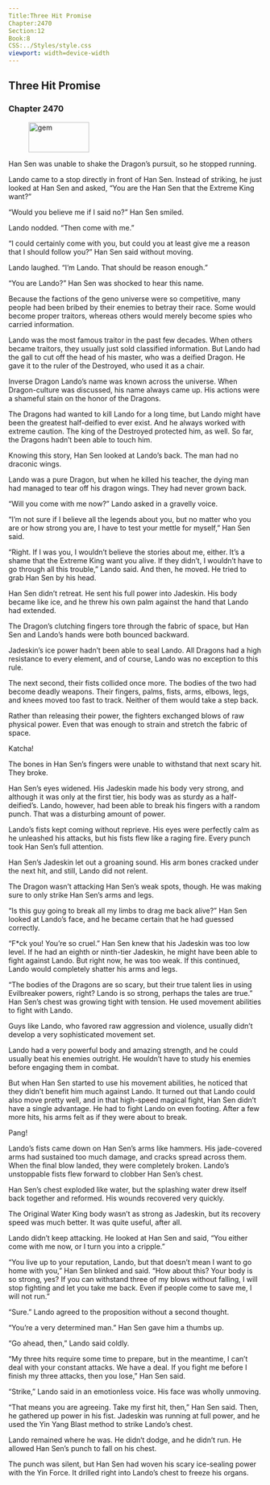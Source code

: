 ```yaml
---
Title:Three Hit Promise 
Chapter:2470 
Section:12 
Book:8 
CSS:../Styles/style.css 
viewport: width=device-width
---
```

  
## Three Hit Promise
### Chapter 2470
  
<figure>
	<img src="../Images/gem.gif" alt="gem" id="gem" width="120" height="60" />
</figure>
  

  
Han Sen was unable to shake the Dragon’s pursuit, so he stopped running.

Lando came to a stop directly in front of Han Sen. Instead of striking, he just looked at Han Sen and asked, “You are the Han Sen that the Extreme King want?”

“Would you believe me if I said no?” Han Sen smiled.

Lando nodded. “Then come with me.”

“I could certainly come with you, but could you at least give me a reason that I should follow you?” Han Sen said without moving.

Lando laughed. “I’m Lando. That should be reason enough.”

“You are Lando?” Han Sen was shocked to hear this name.

Because the factions of the geno universe were so competitive, many people had been bribed by their enemies to betray their race. Some would become proper traitors, whereas others would merely become spies who carried information.

Lando was the most famous traitor in the past few decades. When others became traitors, they usually just sold classified information. But Lando had the gall to cut off the head of his master, who was a deified Dragon. He gave it to the ruler of the Destroyed, who used it as a chair.

Inverse Dragon Lando’s name was known across the universe. When Dragon-culture was discussed, his name always came up. His actions were a shameful stain on the honor of the Dragons.

The Dragons had wanted to kill Lando for a long time, but Lando might have been the greatest half-deified to ever exist. And he always worked with extreme caution. The king of the Destroyed protected him, as well. So far, the Dragons hadn’t been able to touch him.

Knowing this story, Han Sen looked at Lando’s back. The man had no draconic wings.

Lando was a pure Dragon, but when he killed his teacher, the dying man had managed to tear off his dragon wings. They had never grown back.

“Will you come with me now?” Lando asked in a gravelly voice.

“I’m not sure if I believe all the legends about you, but no matter who you are or how strong you are, I have to test your mettle for myself,” Han Sen said.

“Right. If I was you, I wouldn’t believe the stories about me, either. It’s a shame that the Extreme King want you alive. If they didn’t, I wouldn’t have to go through all this trouble,” Lando said. And then, he moved. He tried to grab Han Sen by his head.

Han Sen didn’t retreat. He sent his full power into Jadeskin. His body became like ice, and he threw his own palm against the hand that Lando had extended.

The Dragon’s clutching fingers tore through the fabric of space, but Han Sen and Lando’s hands were both bounced backward.

Jadeskin’s ice power hadn’t been able to seal Lando. All Dragons had a high resistance to every element, and of course, Lando was no exception to this rule.

The next second, their fists collided once more. The bodies of the two had become deadly weapons. Their fingers, palms, fists, arms, elbows, legs, and knees moved too fast to track. Neither of them would take a step back.

Rather than releasing their power, the fighters exchanged blows of raw physical power. Even that was enough to strain and stretch the fabric of space.

Katcha!

The bones in Han Sen’s fingers were unable to withstand that next scary hit. They broke.

Han Sen’s eyes widened. His Jadeskin made his body very strong, and although it was only at the first tier, his body was as sturdy as a half-deified’s. Lando, however, had been able to break his fingers with a random punch. That was a disturbing amount of power.

Lando’s fists kept coming without reprieve. His eyes were perfectly calm as he unleashed his attacks, but his fists flew like a raging fire. Every punch took Han Sen’s full attention.

Han Sen’s Jadeskin let out a groaning sound. His arm bones cracked under the next hit, and still, Lando did not relent.

The Dragon wasn’t attacking Han Sen’s weak spots, though. He was making sure to only strike Han Sen’s arms and legs.

“Is this guy going to break all my limbs to drag me back alive?” Han Sen looked at Lando’s face, and he became certain that he had guessed correctly.

“F*ck you! You’re so cruel.” Han Sen knew that his Jadeskin was too low level. If he had an eighth or ninth-tier Jadeskin, he might have been able to fight against Lando. But right now, he was too weak. If this continued, Lando would completely shatter his arms and legs.

“The bodies of the Dragons are so scary, but their true talent lies in using Evilbreaker powers, right? Lando is so strong, perhaps the tales are true.” Han Sen’s chest was growing tight with tension. He used movement abilities to fight with Lando.

Guys like Lando, who favored raw aggression and violence, usually didn’t develop a very sophisticated movement set.

Lando had a very powerful body and amazing strength, and he could usually beat his enemies outright. He wouldn’t have to study his enemies before engaging them in combat.

But when Han Sen started to use his movement abilities, he noticed that they didn’t benefit him much against Lando. It turned out that Lando could also move pretty well, and in that high-speed magical fight, Han Sen didn’t have a single advantage. He had to fight Lando on even footing. After a few more hits, his arms felt as if they were about to break.

Pang!

Lando’s fists came down on Han Sen’s arms like hammers. His jade-covered arms had sustained too much damage, and cracks spread across them. When the final blow landed, they were completely broken. Lando’s unstoppable fists flew forward to clobber Han Sen’s chest.

Han Sen’s chest exploded like water, but the splashing water drew itself back together and reformed. His wounds recovered very quickly.

The Original Water King body wasn’t as strong as Jadeskin, but its recovery speed was much better. It was quite useful, after all.

Lando didn’t keep attacking. He looked at Han Sen and said, “You either come with me now, or I turn you into a cripple.”

“You live up to your reputation, Lando, but that doesn’t mean I want to go home with you,” Han Sen blinked and said. “How about this? Your body is so strong, yes? If you can withstand three of my blows without falling, I will stop fighting and let you take me back. Even if people come to save me, I will not run.”

“Sure.” Lando agreed to the proposition without a second thought.

“You’re a very determined man.” Han Sen gave him a thumbs up.

“Go ahead, then,” Lando said coldly.

“My three hits require some time to prepare, but in the meantime, I can’t deal with your constant attacks. We have a deal. If you fight me before I finish my three attacks, then you lose,” Han Sen said.

“Strike,” Lando said in an emotionless voice. His face was wholly unmoving.

“That means you are agreeing. Take my first hit, then,” Han Sen said. Then, he gathered up power in his fist. Jadeskin was running at full power, and he used the Yin Yang Blast method to strike Lando’s chest.

Lando remained where he was. He didn’t dodge, and he didn’t run. He allowed Han Sen’s punch to fall on his chest.

The punch was silent, but Han Sen had woven his scary ice-sealing power with the Yin Force. It drilled right into Lando’s chest to freeze his organs.